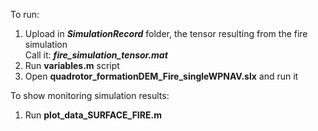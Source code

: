 To run:
1. Upload in ***SimulationRecord*** folder, the tensor resulting from the fire simulation  
Call it: ***fire_simulation_tensor.mat***
3. Run **variables.m** script
4. Open **quadrotor_formationDEM_Fire_singleWPNAV.slx** and run it

To show monitoring simulation results:
1. Run **plot_data_SURFACE_FIRE.m**

